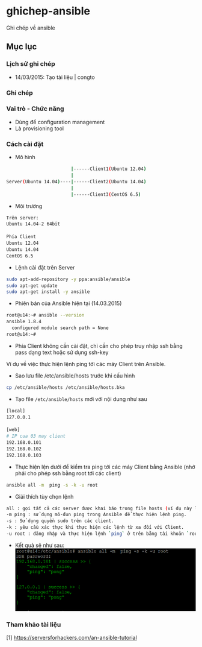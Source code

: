 # ghichep-ansible
Ghi chép về ansible


## Mục lục 

### Lịch sử ghi chép
- 14/03/2015: Tạo tài liệu | congto

### Ghi chép

### Vai trò - Chức năng
- Dùng để configuration management
- Là provisioning tool 

### Cách cài đặt
- Mô hình
```sh
                        |------Client1(Ubuntu 12.04)
                        |
Server(Ubuntu 14.04)----|------Client2(Ubuntu 14.04)
                        |
                        |------Client3(CentOS 6.5)
```
- Môi trường
```sh
Trên server: 
Ubuntu 14.04-2 64bit

Phía Client 
Ubuntu 12.04
Ubuntu 14.04
CentOS 6.5
```
- Lệnh cài đặt trên Server
```sh
sudo apt-add-repository -y ppa:ansible/ansible
sudo apt-get update
sudo apt-get install -y ansible
```
- Phiên bản của Ansible hiện tại (14.03.2015)
```sh
root@u14:~# ansible --version
ansible 1.8.4
  configured module search path = None
root@u14:~#
```

- Phía Client không cần cài đặt, chỉ cần cho phép truy nhập ssh bằng pass dạng text hoặc sử dụng ssh-key

Ví dụ về việc thực hiện lệnh ping tới các máy Client trên Ansible.
- Sao lưu file /etc/ansible/hosts trước khi cấu hình
```sh
cp /etc/ansible/hosts /etc/ansible/hosts.bka
``` 

- Tạo file `/etc/ansible/hosts` mới với nội dung như sau
```sh
[local]
127.0.0.1

[web]
# IP cua 03 may client
192.168.0.101
192.168.0.102
192.168.0.103
```

- Thực hiện lện dưới để kiểm tra ping tới các máy Client bằng Ansible (nhớ phải cho phép ssh bằng root tới các client)
```sh
ansible all -m  ping -s -k -u root
```

- Giải thích tùy chọn lệnh
```sh
all : gọi tất cả các server được khai báo trong file hosts (ví dụ này là 04 server, kể cả chính máy chủ cài Ansible Server)
-m ping : sử dụng mô-đun ping trong Ansible để thực hiện lệnh ping.
-s : Sử dụng quyền sudo trên các client.
-k : yêu cầu xác thực khi thực hiện các lệnh từ xa đối với Client.
-u root : đăng nhập và thực hiện lệnh `ping` ở trên bằng tài khoản `root` của Client.

```

- Kết quả sẽ như sau:
![ansible-ping](images/ansible-ping.png)

### Tham khảo tài liệu
[1] https://serversforhackers.com/an-ansible-tutorial
